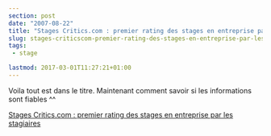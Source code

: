 ```yaml
---
section: post
date: "2007-08-22"
title: "Stages Critics.com : premier rating des stages en entreprise par les stagiaires"
slug: stages-criticscom-premier-rating-des-stages-en-entreprise-par-les-stagiaires
tags:
 - stage

lastmod: 2017-03-01T11:27:21+01:00
---
```


Voila tout est dans le titre. Maintenant comment savoir si les informations sont fiables ^^

[Stages Critics.com : premier rating des stages en entreprise par les stagiaires](http://stagescritics.com/)
